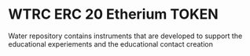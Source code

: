# WTRC ERC 20 Etherium TOKEN

Water repository contains instruments that are developed to support the educational experiements and the educational  contact creation


